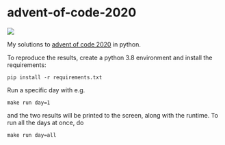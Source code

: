 # advent-of-code-2020

![](https://raw.githubusercontent.com/anguswilliams91/aoc-2020/main/calendar.png)

My solutions to [advent of code 2020](adventofcode.com/2020) in python.

To reproduce the results, create a python 3.8 environment and install the requirements:

```
pip install -r requirements.txt
```

Run a specific day with e.g.

```
make run day=1
```

and the two results will be printed to the screen, along with the runtime.
To run all the days at once, do

```
make run day=all
```




